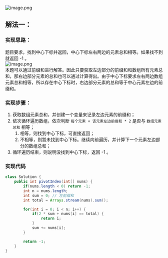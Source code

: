![image.png](https://raw.githubusercontent.com/C-G-L-A-D/drawingBed/main/blog1699494526429-99f7e9bb-247a-4481-8e9f-b53ccdd99ecb.png)
## 解法一：
### 实现思路：
题目要求，找到中心下标并返回，中心下标左右两边的元素总和相等。如果找不到就返回 -1 。<br />![image.png](https://gitee.com/roada/drawingBed/raw/main/blog/1699495038789-10cf4911-442f-4d22-82ea-bf7743adeeaf.png)<br />本题可以通过前缀和进行解答。因此只要获取左边部分的前缀和和数组所有元素总和，那右边部分元素的总和也可以通过计算得出。由于中心下标要求左右两边数组元素总和相等，所以存在中心下标时，右边部分元素的总和等于中心元素左边的前缀和。
### 实现步骤：

1. 获取数组元素总和，并创建一个变量来记录左边元素的前缀和；
2. 依次循环遍历数组，依次判断 `每个元素 + 该元素左边前缀和 * 2` 是否与 `数组元素总和` 相等；
   1. 相等，则找到中心下标，可直接返回；
   2. 不相等，则暂未找到中心下标。继续向前遍历，并计算下一个元素左边部分的数组总和；
3. 循环遍历结束，则说明没找到中心下标，返回 -1 。
### 实现代码
```java
class Solution {
    public int pivotIndex(int[] nums) {
        if(nums.length < 0) return -1;
        int n = nums.length;
        int sum = 0; // 左前缀和
        int total = Arrays.stream(nums).sum();

        for(int i = 0; i < n; i++) {
            if(2 * sum + nums[i] == total) {
                return i;
            }
            sum += nums[i];
        }

        return -1;
    }
}
```
